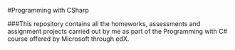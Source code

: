 #Programming with CSharp

###This repository contains all the homeworks, assessments and assignment projects carried out by me as part of the Programming with C# course offered by Microsoft through edX.
